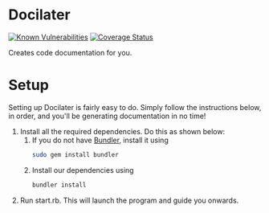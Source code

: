 # Docilater
[![Known Vulnerabilities](https://snyk.io/test/github/stellardoor5319/docilater/badge.svg)](https://snyk.io/test/github/stellardoor5319/docilater)
[![Coverage Status](https://coveralls.io/repos/github/StellarDoor5319/docilater/badge.svg?branch=master)](https://coveralls.io/github/StellarDoor5319/docilater?branch=master)

Creates code documentation for you.

# Setup
Setting up Docilater is fairly easy to do. Simply follow the instructions below, in order, and you'll be generating documentation in no time!

1. Install all the required dependencies. Do this as shown below:
    1. If you do not have [Bundler](bundler.io), install it using
        ```bash
        sudo gem install bundler
        ```
    2. Install our dependencies using
        ```bash
        bundler install
        ```
2. Run start.rb. This will launch the program and guide you onwards.

